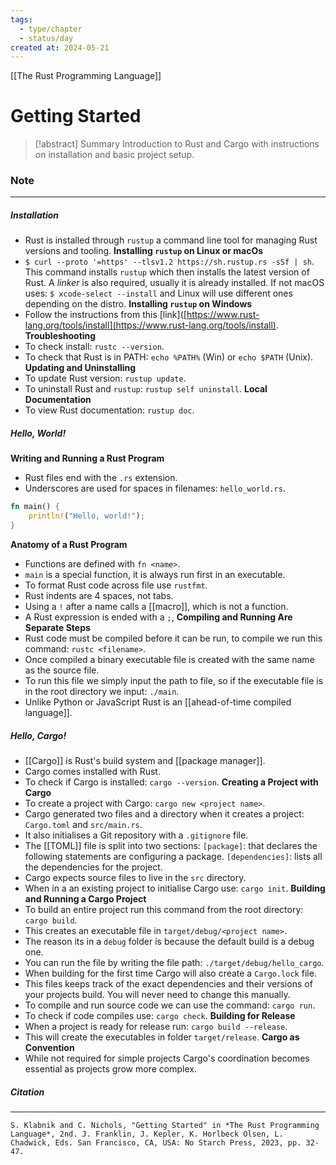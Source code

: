 ```yaml
---
tags:
  - type/chapter
  - status/day
created at: 2024-05-21
---
```

[[The Rust Programming Language]]
# **Getting Started**

> [!abstract] Summary
> Introduction to Rust and Cargo with instructions on installation and basic project setup. 
### **Note**
---
##### **Installation**
- Rust is installed through `rustup` a command line tool for managing Rust versions and tooling.
**Installing `rustup` on Linux or macOs**
- `$ curl --proto '=https' --tlsv1.2 https://sh.rustup.rs -sSf | sh`.
  This command installs `rustup` which then installs the latest version of Rust.
  A *linker* is also required, usually it is already installed. If not macOS uses: `$ xcode-select --install` and Linux will use different ones depending on the distro.
**Installing `rustup` on Windows**
- Follow the instructions from this [link]([https://www.rust-lang.org/tools/install](https://www.rust-lang.org/tools/install).
**Troubleshooting**
- To check install: `rustc --version`.
- To check that Rust is in PATH: `echo %PATH%` (Win) or `echo $PATH` (Unix).
**Updating and Uninstalling**
- To update Rust version: `rustup update`.
- To uninstall Rust and `rustup`: `rustup self uninstall`.
**Local Documentation**
- To view Rust documentation: `rustup doc`.
##### **Hello, World!**
**Writing and Running a Rust Program**
- Rust files end with the `.rs` extension.
- Underscores are used for spaces in filenames: `hello_world.rs`.
```rust
fn main() {
    println!("Hello, world!");
}
```
**Anatomy of a Rust Program**
- Functions are defined with `fn <name>`.
- `main` is a special function, it is always run first in an executable.
- To format Rust code across file use `rustfmt`.
- Rust indents are 4 spaces, not tabs.
- Using a `!` after a name calls a [[macro]], which is not a function.
- A Rust expression is ended with a `;`,
**Compiling and Running Are Separate Steps**
- Rust code must be compiled before it can be run, to compile we run this command: `rustc <filename>`.
- Once compiled a binary executable file is created with the same name as the source file.
- To run this file we simply input the path to file, so if the executable file is in the root directory we input: `./main`.
- Unlike Python or JavaScript Rust is an [[ahead-of-time compiled language]].
##### **Hello, Cargo!**
- [[Cargo]] is Rust's build system and [[package manager]].
- Cargo comes installed with Rust.
- To check if Cargo is installed: `cargo --version`.
**Creating a Project with Cargo**
- To create a project with Cargo: `cargo new <project name>`.
- Cargo generated two files and a directory when it creates a project:
  `Cargo.toml` and `src/main.rs`.
- It also initialises a Git repository with a `.gitignore` file.
- The [[TOML]] file is split into two sections:
  `[package]`: that declares the following statements are configuring a package.
  `[dependencies]`: lists all the dependencies for the project.
- Cargo expects source files to live in the `src` directory. 
- When in a an existing project to initialise Cargo use: `cargo init`.
**Building and Running a Cargo Project**
- To build an entire project run this command from the root directory: `cargo build`.
- This creates an executable file in `target/debug/<project name>`.
- The reason its in a `debug` folder is because the default build is a debug one.
- You can run the file by writing the file path: `./target/debug/hello_cargo`.
- When building for the first time Cargo will also create a `Cargo.lock` file.
- This files keeps track of the exact dependencies and their versions of your projects build. You will never need to change this manually.
- To compile and run source code we can use the command: `cargo run`.
- To check if code compiles use: `cargo check`.
**Building for Release**
- When a project is ready for release run: `cargo build --release`.
- This will create the executables in folder `target/release`.
**Cargo as Convention**
- While not required for simple projects Cargo's coordination becomes essential as projects grow more complex.
##### **Citation**
---
```
S. Klabnik and C. Nichols, "Getting Started" in *The Rust Programming Language*, 2nd. J. Franklin, J. Kepler, K. Horlbeck Olsen, L. Chadwick, Eds. San Francisco, CA, USA: No Starch Press, 2023, pp. 32-47.
```


